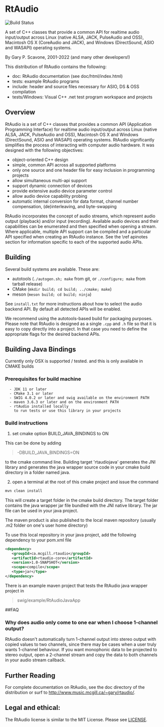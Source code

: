 # RtAudio

![Build Status](https://github.com/thestk/rtaudio/actions/workflows/ci.yml/badge.svg)

A set of C++ classes that provide a common API for realtime audio input/output across Linux (native ALSA, JACK, PulseAudio and OSS), Macintosh OS X (CoreAudio and JACK), and Windows (DirectSound, ASIO and WASAPI) operating systems.

By Gary P. Scavone, 2001-2022 (and many other developers!)

This distribution of RtAudio contains the following:

- doc:      RtAudio documentation (see doc/html/index.html)
- tests:    example RtAudio programs
- include:  header and source files necessary for ASIO, DS & OSS compilation
- tests/Windows: Visual C++ .net test program workspace and projects

## Overview

RtAudio is a set of C++ classes that provides a common API (Application Programming Interface) for realtime audio input/output across Linux (native ALSA, JACK, PulseAudio and OSS), Macintosh OS X and Windows (DirectSound, ASIO and WASAPI) operating systems.  RtAudio significantly simplifies the process of interacting with computer audio hardware.  It was designed with the following objectives:

  - object-oriented C++ design
  - simple, common API across all supported platforms
  - only one source and one header file for easy inclusion in programming projects
  - allow simultaneous multi-api support
  - support dynamic connection of devices
  - provide extensive audio device parameter control
  - allow audio device capability probing
  - automatic internal conversion for data format, channel number compensation, (de)interleaving, and byte-swapping

RtAudio incorporates the concept of audio streams, which represent audio output (playback) and/or input (recording).  Available audio devices and their capabilities can be enumerated and then specified when opening a stream.  Where applicable, multiple API support can be compiled and a particular API specified when creating an RtAudio instance.  See the \ref apinotes section for information specific to each of the supported audio APIs.

## Building

Several build systems are available.  These are:

  - autotools (`./autogen.sh; make` from git, or `./configure; make` from tarball release)
  - CMake (`mkdir build; cd build; ../cmake; make`)
  - meson (`meson build; cd build; ninja`)

See `install.txt` for more instructions about how to select the audio backend API.  By
default all detected APIs will be enabled.

We recommend using the autotools-based build for packaging purposes.  Please note that
RtAudio is designed as a single `.cpp` and `.h` file so that it is easy to copy directly
into a project.  In that case you need to define the appropriate flags for the desired
backend APIs.

## Building Java Bindings

Currently only OSX is supported / tested. and this is only available in CMAKE builds

### Prerequisites for build machine
    
      - JDK 11 or later
      - CMake 3.1 or later
      - SWIG 4.0.2 or later and swig available on the environment PATH  
      - maven 3.6.3 or later and on the environment PATH
      - rtAudio installed locally 
        to run tests or use this library in your projects       
        
### Build instructions

1. set cmake option BUILD_JAVA_BINDINGS to ON

This can be done by adding 
> -DBUILD_JAVA_BINDINGS=ON

to the cmake command line. 
Building target 'rtaudiojava' generates the JNI library and generates 
the java wrapper source code in your cmake build directory in a folder named java.
    
2. open a terminal at the root of this cmake project and issue the command 
```bash
mvn clean install 
```

This will create a target folder in the cmake build directory. The target folder contains the java wrapper jar file bundled with the JNI native library. The jar file can be used in your java project. 

The maven product is also published to the local maven repository (usually .m2 folder on one's user home directory)

To use this local repository in your java project, add the following dependency to your pom.xml file

```xml
<dependency>
   <groupId>ca.mcgill.rtaudio</groupId>
   <artifactId>rtaudio-core</artifactId>
   <version>1.0-SNAPSHOT</version>
   <scope>compile</scope>            
   <type>jar</type>
</dependency>  
```

There is an example maven project that tests the RtAudio java wrapper project in  

> swig/example/RtAudioJavaApp



##FAQ

### Why does audio only come to one ear when I choose 1-channel output?

RtAudio doesn't automatically turn 1-channel output into stereo output with copied values to two channels, since there may be cases when a user truly wants 1-channel behaviour.  If you want monophonic data to be projected to stereo output, open a 2-channel stream and copy the data to both channels in your audio stream callback.

## Further Reading

For complete documentation on RtAudio, see the doc directory of the distribution or surf to http://www.music.mcgill.ca/~gary/rtaudio/.


## Legal and ethical:

The RtAudio license is similar to the MIT License.  Please see [LICENSE](LICENSE).

